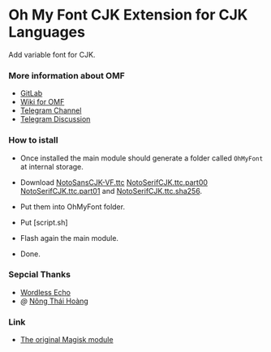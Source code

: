 # Oh My Font CJK Extension for CJK Languages
Add variable font for CJK.

### More information about OMF
- [GitLab](https://gitlab.com/nongthaihoang/oh_my_font)
- [Wiki for OMF](https://gitlab.com/nongthaihoang/oh_my_font/-/wikis/home)
- [Telegram Channel](https://t.me/ohmyfont_channel)
- [Telegram Discussion](https://t.me/ohmyfont)

### How to istall
- Once installed the main module should generate a folder called `OhMyFont` at internal storage.

- Download [NotoSansCJK-VF.ttc](https://github.com/WordlessEcho/Noto-CJK-VF-Magisk/raw/main/system/fonts/NotoSansCJK-VF.ttc) [NotoSerifCJK.ttc.part00](https://github.com/WordlessEcho/Noto-CJK-VF-Magisk/raw/main/system/fonts/NotoSerifCJK.ttc.part00) [NotoSerifCJK.ttc.part01](https://github.com/WordlessEcho/Noto-CJK-VF-Magisk/raw/main/system/fonts/NotoSerifCJK.ttc.part01) and [NotoSerifCJK.ttc.sha256](https://github.com/WordlessEcho/Noto-CJK-VF-Magisk/raw/main/system/fonts/NotoSerifCJK.ttc.sha256).
- Put them into OhMyFont folder.
- Put [script.sh]
- Flash again the main module.
- Done.

### Sepcial Thanks
- [Wordless Echo](https://github.com/WordlessEcho)
- _@_ [Nông Thái Hoàng](https://t.me/nongthaihoang)

### Link
- [The original Magisk module](https://github.com/WordlessEcho/Noto-CJK-VF-Magisk)
